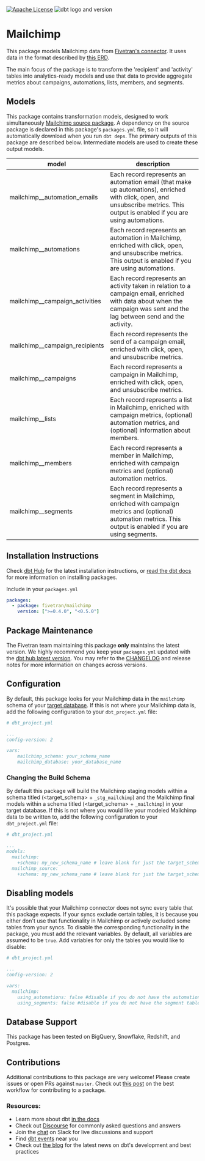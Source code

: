 [![Apache License](https://img.shields.io/badge/License-Apache%202.0-blue.svg)](https://opensource.org/licenses/Apache-2.0) ![dbt logo and version](https://img.shields.io/static/v1?logo=dbt&label=dbt-version&message=>=0.20.x&color=orange)
# Mailchimp 

This package models Mailchimp data from [Fivetran's connector](https://fivetran.com/docs/applications/mailchimp). It uses data in the format described by [this ERD](https://docs.google.com/presentation/d/1i8JjWRgP4bDcL-TYv5flABglA_aOBXxA_OF-j1hsDcM/edit#slide=id.g244d368397_0_1).

The main focus of the package is to transform the 'recipient' and 'activity' tables into analytics-ready models and use that data to provide aggregate metrics about campaigns, automations, lists, members, and segments.

## Models

This package contains transformation models, designed to work simultaneously [Mailchimp source package](https://github.com/fivetran/dbt_mailchimp_source). A dependency on the source package is declared in this package's `packages.yml` file, so it will automatically download when you run `dbt deps`. The primary outputs of this package are described below. Intermediate models are used to create these output models.

| model                         | description                                                                                                                                                              |
| ----------------------------- | ------------------------------------------------------------------------------------------------------------------------------------------------------------------------ |
| mailchimp__automation_emails   | Each record represents an automation email (that make up automations), enriched with click, open, and unsubscribe metrics. This output is enabled if you are using automations.       |
| mailchimp__automations         | Each record represents an automation in Mailchimp, enriched with click, open, and unsubscribe metrics. This output is enabled if you are using automations.                            |
| mailchimp__campaign_activities | Each record represents an activity taken in relation to a campaign email, enriched with data about when the campaign was sent and the lag between send and the activity. |
| mailchimp__campaign_recipients | Each record represents the send of a campaign email, enriched with click, open, and unsubscribe metrics.                                                                  |
| mailchimp__campaigns           | Each record represents a campaign in Mailchimp, enriched with click, open, and unsubscribe metrics.                                                                       |
| mailchimp__lists               | Each record represents a list in Mailchimp, enriched with campaign metrics, (optional) automation metrics, and (optional) information about members.                               |
| mailchimp__members             | Each record represents a member in Mailchimp, enriched with campaign metrics and (optional) automation metrics.                                                        |
| mailchimp__segments            | Each record represents a segment in Mailchimp, enriched with campaign metrics and (optional) automation metrics. This output is enabled if you are using segments.                  |

## Installation Instructions
Check [dbt Hub](https://hub.getdbt.com/) for the latest installation instructions, or [read the dbt docs](https://docs.getdbt.com/docs/package-management) for more information on installing packages.

Include in your `packages.yml`

```yaml
packages:
  - package: fivetran/mailchimp
    version: [">=0.4.0", "<0.5.0"]
```

## Package Maintenance
The Fivetran team maintaining this package **only** maintains the latest version. We highly recommend you keep your `packages.yml` updated with the [dbt hub latest version](https://hub.getdbt.com/fivetran/mailchimp/latest/). You may refer to the [CHANGELOG](/CHANGELOG.md) and release notes for more information on changes across versions.

## Configuration
By default, this package looks for your Mailchimp data in the `mailchimp` schema of your [target database](https://docs.getdbt.com/docs/running-a-dbt-project/using-the-command-line-interface/configure-your-profile). If this is not where your Mailchimp data is, add the following configuration to your `dbt_project.yml` file:

```yml
# dbt_project.yml

...
config-version: 2

vars:
    mailchimp_schema: your_schema_name
    mailchimp_database: your_database_name
```

### Changing the Build Schema
By default this package will build the Mailchimp staging models within a schema titled (<target_schema> + `_stg_mailchimp`) and the Mailchimp final models within a schema titled (<target_schema> + `_mailchimp`) in your target database. If this is not where you would like your modeled Mailchimp data to be written to, add the following configuration to your `dbt_project.yml` file:

```yml
# dbt_project.yml

...
models:
  mailchimp:
    +schema: my_new_schema_name # leave blank for just the target_schema
  mailchimp_source:
    +schema: my_new_schema_name # leave blank for just the target_schema

```

## Disabling models

It's possible that your Mailchimp connector does not sync every table that this package expects. If your syncs exclude certain tables, it is because you either don't use that functionality in Mailchimp or actively excluded some tables from your syncs. To disable the corresponding functionality in the package, you must add the relevant variables. By default, all variables are assumed to be `true`. Add variables for only the tables you would like to disable:  

```yml
# dbt_project.yml

...
config-version: 2

vars:
  mailchimp:
    using_automations: false #disable if you do not have the automation_email, automation_email, or automation_recipient_activity tables
    using_segments: false #disable if you do not have the segment table
```

## Database Support
This package has been tested on BigQuery, Snowflake, Redshift, and Postgres.

## Contributions

Additional contributions to this package are very welcome! Please create issues
or open PRs against `master`. Check out 
[this post](https://discourse.getdbt.com/t/contributing-to-a-dbt-package/657) 
on the best workflow for contributing to a package.

### Resources:
- Learn more about dbt [in the docs](https://docs.getdbt.com/docs/introduction)
- Check out [Discourse](https://discourse.getdbt.com/) for commonly asked questions and answers
- Join the [chat](http://slack.getdbt.com/) on Slack for live discussions and support
- Find [dbt events](https://events.getdbt.com) near you
- Check out [the blog](https://blog.getdbt.com/) for the latest news on dbt's development and best practices
